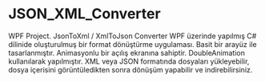# JSON_XML_Converter
WPF Project. JsonToXml / XmlToJson Converter
WPF üzerinde yapılmış C# dilinide oluşturulmuş bir format dönüştürme uygulaması. Basit bir arayüz ile tasarlanmıştır.
Animasyonlu bir açılış ekranına sahiptir. DoubleAnimation kullanılarak yapılmıştır.
XML veya JSON formatında dosyaları yükleyebilir, dosya içerisini görüntüledikten sonra dönüşüm yapabilir ve indirebilirsiniz.
